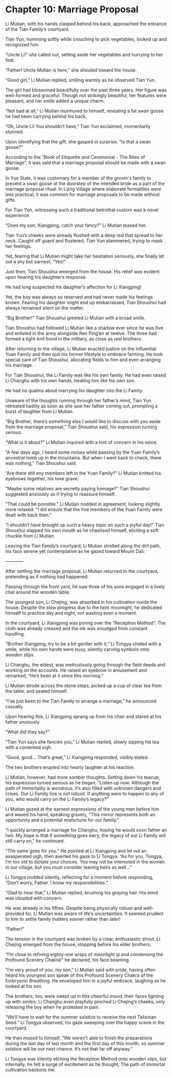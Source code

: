 # Chapter 10: Marriage Proposal

Li Mutian, with his hands clasped behind his back, approached the entrance of the Tian Family’s courtyard.

Tian Yun, humming softly while crouching to pick vegetables, looked up and recognized him.

“Uncle Li!” she called out, setting aside her vegetables and hurrying to her feet.

“Father! Uncle Mutian is here,” she shouted toward the house.

“Good girl,” Li Mutian replied, smiling warmly as he observed Tian Yun.

The girl had blossomed beautifully over the past three years. Her figure was well-formed and graceful. Though not strikingly beautiful, her features were pleasant, and her smile added a unique charm.

“Not bad at all,” Li Mutian murmured to himself, revealing a fat swan goose he had been carrying behind his back.

“Oh, Uncle Li! You shouldn’t have,” Tian Yun exclaimed, momentarily stunned.

Upon identifying that the gift, she gasped in surprise. “Is that a swan goose?”

According to the “Book of Etiquette and Ceremonial - The Rites of Marriage”, it was said that a marriage proposal should be made with a swan goose.

In Yue State, it was customary for a member of the groom's family to present a swan goose at the doorstep of the intended bride as a part of the marriage proposal ritual. In Lijing Village where elaborate formalities were less practical, it was common for marriage proposals to be made without gifts.

For Tian Yun, witnessing such a traditional betrothal custom was a novel experience.

“Does my son, Xiangping, catch your fancy?” Li Mutian teased her.

Tian Yun’s cheeks were already flushed with a deep red that spread to her neck. Caught off guard and flustered, Tian Yun stammered, trying to mask her feelings.

Yet, fearing that Li Mutian might take her hesitation seriously, she finally let out a shy but earnest, “Yes!”

Just then, Tian Shoushui emerged from the house. His relief was evident upon hearing his daughter’s response.

He had long suspected his daughter’s affection for Li Xiangping!

Yet, the boy was always so reserved and had never made his feelings known. Fearing his daughter might end up embarrassed, Tian Shoushui had always remained silent on the matter.

“Big Brother!” Tian Shoushui greeted Li Mutian with a broad smile.

Tian Shoushui had followed Li Mutian like a shadow ever since he was five and enlisted in the army alongside Ren Ping’an at twelve. The three had formed a tight-knit bond in the military, as close as real brothers.

After returning to the village, Li Mutian exacted justice on the influential Yuan Family and then quit his former lifestyle to embrace farming. He took special care of Tian Shoushui, allocating fields to him and even arranging his marriage.

For Tian Shoushui, the Li Family was like his own family. He had even raised Li Changhu with his own hands, treating him like his own son.

He had no qualms about marrying his daughter into the Li Family.

Unaware of the thoughts running through her father’s mind, Tian Yun retreated hastily as soon as she saw her father coming out, prompting a burst of laughter from Li Mutian.

“Big Brother, there’s something else I would like to discuss with you aside from the marriage proposal,” Tian Shoushui said, his expression turning serious.

“What is it about?” Li Mutian inquired with a hint of concern in his voice.

“A few days ago, I heard some noises while passing by the Yuan Family’s ancestral tomb up in the mountains. But when I went back to check, there was nothing,” Tian Shoushui said.

“Are there still any members left in the Yuan Family?” Li Mutian knitted his eyebrows together, his tone grave.

“Maybe some relatives are secretly paying homage?” Tian Shoushui suggested anxiously as if trying to reassure himself.

“That could be possible.” Li Mutian nodded in agreement, looking slightly more relaxed. “I did ensure that the five members of the Yuan Family were dealt with back then.”

“I shouldn’t have brought up such a heavy topic on such a joyful day!" Tian Shoushui slapped his own mouth as he chastised himself, eliciting a soft chuckle from Li Mutian.

Leaving the Tian Family’s courtyard, Li Mutian strolled along the dirt path, his face serene yet contemplative as he gazed toward Mount Dali.

————

After settling the marriage proposal, Li Mutian returned to the courtyard, pretending as if nothing had happened.

Passing through the front yard, he saw three of his sons engaged in a lively chat around the wooden table.

The youngest son, Li Chejing, was absorbed in his cultivation inside the house. Despite the slow progress due to the faint moonlight, he dedicated himself to practice day and night, not wasting even a moment.

In the courtyard, Li Xiangping was poring over the “Reception Method”. The cloth was already creased and the ink was smudged from constant handling.

“Brother Xiangping, try to be a bit gentler with it,” Li Tongya chided with a smile, while his own hands were busy, silently carving symbols onto wooden slips.

Li Changhu, the eldest, was meticulously going through the field deeds and working on the accounts. He raised an eyebrow in amusement and remarked, “He’s been at it since this morning.”

Li Mutian strode across the stone steps, picked up a cup of clear tea from the table, and seated himself.

“I’ve just been to the Tian Family to arrange a marriage,” he announced casually.

Upon hearing this, Li Xiangping sprang up from his chair and stared at his father anxiously.

“What did they say?”

“Tian Yun says she fancies you,” Li Mutian replied, slowly sipping his tea with a contented sigh.

“Good, good... That’s great,” Li Xiangping responded, visibly elated.

The two brothers erupted into hearty laughter at his reaction.

Li Mutian, however, had more somber thoughts. Setting down his teacup, his expression turned serious as he began, “Listen up now. Although the path of immortality is wondrous, it’s also filled with unknown dangers and crises. Our Li Family line is not robust. If anything were to happen to any of you, who would carry on the Li Family’s legacy?”

Li Mutian gazed at the earnest expressions of the young men before him and waved his hand, speaking gravely, “This mirror represents both an opportunity and a potential misfortune for our family.”

“I quickly arranged a marriage for Changhu, hoping he would soon father an heir. My hope is that if something goes awry, the legacy of our Li Family will still carry on,” he continued.

“The same goes for you.” He pointed at Li Xiangping and let out an exasperated sigh, then averted his gaze to Li Tongya. “As for you, Tongya, I’m too old to dictate your choices. You may not be interested in the women in our village, but you must consider leaving heirs as well...”

Li Tongya nodded silently, reflecting for a moment before responding, “Don’t worry, Father. I know my responsibilities.”

“Glad to hear that,” Li Mutian replied, brushing his graying hair. His mind was clouded with concern.

He was already in his fifties. Despite being physically robust and well-provided for, Li Mutian was aware of life’s uncertainties. It seemed prudent to him to settle family matters sooner rather than later!

“Father!”

The tension in the courtyard was broken by a clear, enthusiastic shout. Li Chejing emerged from the house, stopping before his elder brothers.

“I’m close to refining eighty-one wisps of moonlight qi and condensing the Profound Scenery Chakra!” he declared, his face beaming.

“I’m very proud of you, my son,” Li Mutian said with pride, having often heard his youngest son speak of this Profound Scenery Chakra of the Embryonic Breathing. He enveloped him in a joyful embrace, laughing as he looked at his son.

The brothers, too, were swept up in this cheerful mood, their faces lighting up with smiles. Li Changhu even playfully pinched Li Chejing’s cheeks, only releasing the boy when he protested in pain.

“We’ll have to wait for the summer solstice to receive the next Talisman Seed.” Li Tongya observed, his gaze sweeping over the happy scene in the courtyard.

He then mused to himself, “We weren’t able to finish the preparations during the last day of last month and the first day of this month, so summer solstice will be our next chance. It’s not that far off anyway.”

Li Tongya was silently etching the Reception Method onto wooden slips, but internally, he felt a surge of excitement as he thought, The path of immortal cultivation beckons me.
